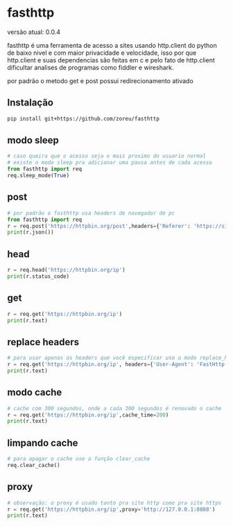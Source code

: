 # fasthttp

versão atual: 0.0.4

fasthttp é uma ferramenta de acesso a sites usando http.client do python de baixo nivel e com maior privacidade e velocidade, isso por que http.client e suas dependencias são feitas em c e pelo fato de http.client dificultar analises de programas como fiddler e wireshark.

por padrão o metodo get e post possui redirecionamento ativado

## Instalação
```bash
pip install git+https://github.com/zoreu/fasthttp
```

## modo sleep
```python
# caso queira que o acesso seja o mais proximo do usuario normal
# existe o modo sleep pra adicionar uma pausa antes de cada acesso
from fasthttp import req
req.sleep_mode(True)
```

## post
```python
# por padrão o fasthttp usa headers de navegador de pc
from fasthttp import req
r = req.post('https://httpbin.org/post',headers={'Referer': 'https://sitelouco.com/'},data={'nome': 'chuck', 'sobrenome': 'norris'})
print(r.json())
```

## head
```python
r = req.head('https://httpbin.org/ip')
print(r.status_code)
```


## get
```python
r = req.get('https://httpbin.org/ip')
print(r.text)
```

## replace headers
```python
# para usar apenas os headers que você especificar use o modo replace_headers
r = req.get('https://httpbin.org/ip', headers={'User-Agent': 'FastHttp'}, replace_headers=True)
print(r.text)
```

## modo cache
```python
# cache com 300 segundos, onde a cada 300 segundos é renovado o cache
r = req.get('https://httpbin.org/ip',cache_time=200)
print(r.text)
```

## limpando cache
```python
# para apagar o cache use a função clear_cache
req.clear_cache()
```

## proxy
```python
# observação: o proxy é usado tanto pra site http como pra site https
r = req.get('https://httpbin.org/ip',proxy='http://127.0.0.1:8888')
print(r.text)

